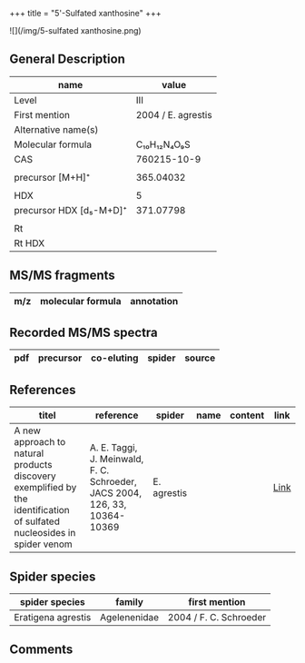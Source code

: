 +++
title = "5'-Sulfated xanthosine"
+++

![](/img/5-sulfated xanthosine.png)

## General Description

| name                    | value              |
|-------------------------|--------------------|
| Level                   | III                |
| First mention           | 2004 / E. agrestis |
| Alternative name(s)     |                    |
| Molecular formula       | C₁₀H₁₂N₄O₉S        |
| CAS                     | 760215-10-9        |
|                         |                    |
| precursor  [M+H]⁺       | 365.04032          |
|                         |                    |
| HDX                     | 5                  |
| precursor HDX [d₅-M+D]⁺ | 371.07798          |
|                         |                    |
| Rt                      |                    |
| Rt HDX                  |                    |

## MS/MS fragments

| m/z       | molecular formula | annotation     |
|-----------|-------------------|----------------|

## Recorded MS/MS spectra

| pdf | precursor | co-eluting | spider      | source                       |
|-----|-----------|------------|-------------|------------------------------|

## References

| titel                                                                                                                  | reference                                                                  | spider      | name | content | link                                           |
|------------------------------------------------------------------------------------------------------------------------|----------------------------------------------------------------------------|-------------|------|---------|------------------------------------------------|
| A new approach to natural products discovery exemplified by the identification of sulfated nucleosides in spider venom | A. E. Taggi, J. Meinwald, F. C. Schroeder, JACS 2004, 126, 33, 10364-10369 | E. agrestis |      |         | [Link](https://pubs.acs.org/doi/abs/10.1021/ja047416n) |


## Spider species

| spider species     | family       | first mention          |
|--------------------|--------------|------------------------|
| Eratigena agrestis | Agelenenidae | 2004 / F. C. Schroeder |

## Comments